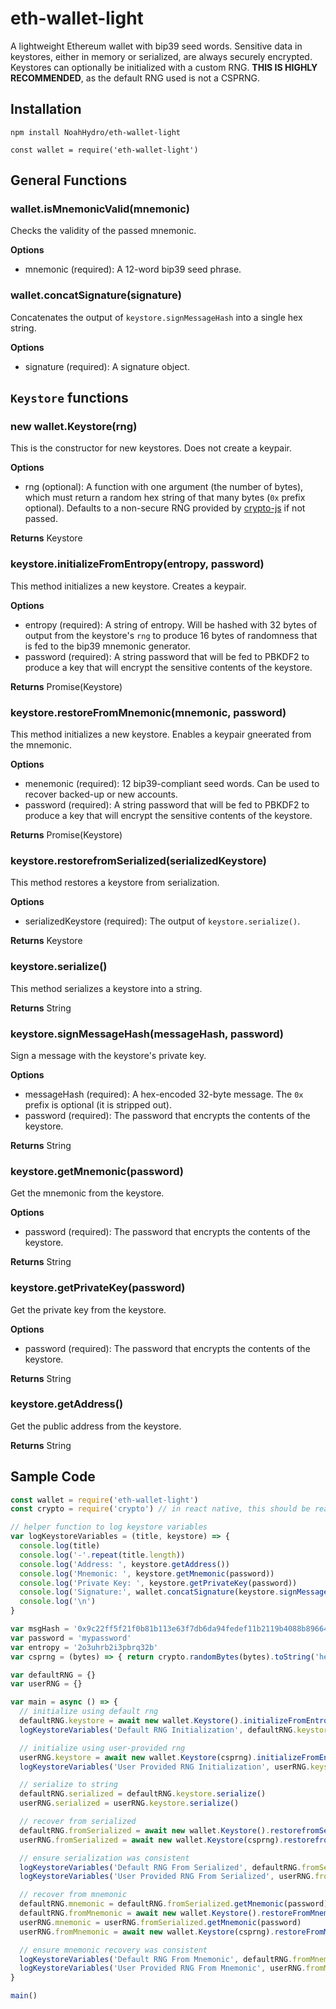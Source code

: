 # eth-wallet-light

A lightweight Ethereum wallet with bip39 seed words. Sensitive data in keystores, either in memory or serialized, are always securely encrypted. Keystores can optionally be initialized with a custom RNG. **THIS IS HIGHLY RECOMMENDED**, as the default RNG used is not a CSPRNG.

## Installation

`npm install NoahHydro/eth-wallet-light`

`const wallet = require('eth-wallet-light')`

## General Functions
### wallet.isMnemonicValid(mnemonic)
Checks the validity of the passed mnemonic.

**Options**
- mnemonic (required): A 12-word bip39 seed phrase.

### wallet.concatSignature(signature)
Concatenates the output of `keystore.signMessageHash` into a single hex string.

**Options**
- signature (required): A signature object.

## `Keystore` functions

### new wallet.Keystore(rng)
This is the constructor for new keystores. Does not create a keypair.

**Options**
- rng (optional): A function with one argument (the number of bytes), which must return a random hex string of that many bytes (`0x` prefix optional). Defaults to a non-secure RNG provided by [crypto-js](https://github.com/brix/crypto-js) if not passed.

**Returns** Keystore

### keystore.initializeFromEntropy(entropy, password)
This method initializes a new keystore. Creates a keypair.

**Options**
- entropy (required): A string of entropy. Will be hashed with 32 bytes of output from the keystore's `rng` to produce 16 bytes of randomness that is fed to the bip39 mnemonic generator.
- password (required): A string password that will be fed to PBKDF2 to produce a key that will encrypt the sensitive contents of the keystore.

**Returns** Promise(Keystore)

### keystore.restoreFromMnemonic(mnemonic, password)
This method initializes a new keystore. Enables a keypair gneerated from the mnemonic.

**Options**
- menemonic (required): 12 bip39-compliant seed words. Can be used to recover backed-up or new accounts.
- password (required): A string password that will be fed to PBKDF2 to produce a key that will encrypt the sensitive contents of the keystore.

**Returns** Promise(Keystore)

### keystore.restorefromSerialized(serializedKeystore)
This method restores a keystore from serialization.

**Options**
- serializedKeystore (required): The output of `keystore.serialize()`.

**Returns** Keystore

### keystore.serialize()
This method serializes a keystore into a string.

**Returns** String

### keystore.signMessageHash(messageHash, password)
Sign a message with the keystore's private key.

**Options**
- messageHash (required): A hex-encoded 32-byte message. The `0x` prefix is optional (it is stripped out).
- password (required): The password that encrypts the contents of the keystore.

**Returns** String

### keystore.getMnemonic(password)
Get the mnemonic from the keystore.

**Options**
- password (required): The password that encrypts the contents of the keystore.

**Returns** String

### keystore.getPrivateKey(password)
Get the private key from the keystore.

**Options**
- password (required): The password that encrypts the contents of the keystore.

**Returns** String

### keystore.getAddress()
Get the public address from the keystore.

**Returns** String

## Sample Code

```javascript
const wallet = require('eth-wallet-light')
const crypto = require('crypto') // in react native, this should be react-native-securerandom

// helper function to log keystore variables
var logKeystoreVariables = (title, keystore) => {
  console.log(title)
  console.log('-'.repeat(title.length))
  console.log('Address: ', keystore.getAddress())
  console.log('Mnemonic: ', keystore.getMnemonic(password))
  console.log('Private Key: ', keystore.getPrivateKey(password))
  console.log('Signature:', wallet.concatSignature(keystore.signMessageHash(msgHash, password)))
  console.log('\n')
}

var msgHash = '0x9c22ff5f21f0b81b113e63f7db6da94fedef11b2119b4088b89664fb9a3cb658'
var password = 'mypassword'
var entropy = '2o3uhrb2i3pbrq32b'
var csprng = (bytes) => { return crypto.randomBytes(bytes).toString('hex') } // this will vary

var defaultRNG = {}
var userRNG = {}

var main = async () => {
  // initialize using default rng
  defaultRNG.keystore = await new wallet.Keystore().initializeFromEntropy(entropy, password)
  logKeystoreVariables('Default RNG Initialization', defaultRNG.keystore)

  // initialize using user-provided rng
  userRNG.keystore = await new wallet.Keystore(csprng).initializeFromEntropy(entropy, password)
  logKeystoreVariables('User Provided RNG Initialization', userRNG.keystore)

  // serialize to string
  defaultRNG.serialized = defaultRNG.keystore.serialize()
  userRNG.serialized = userRNG.keystore.serialize()

  // recover from serialized
  defaultRNG.fromSerialized = await new wallet.Keystore().restorefromSerialized(defaultRNG.serialized)
  userRNG.fromSerialized = await new wallet.Keystore(csprng).restorefromSerialized(userRNG.serialized)

  // ensure serialization was consistent
  logKeystoreVariables('Default RNG From Serialized', defaultRNG.fromSerialized)
  logKeystoreVariables('User Provided RNG From Serialized', userRNG.fromSerialized)

  // recover from mnemonic
  defaultRNG.mnemonic = defaultRNG.fromSerialized.getMnemonic(password)
  defaultRNG.fromMnemonic = await new wallet.Keystore().restoreFromMnemonic(defaultRNG.mnemonic, password)
  userRNG.mnemonic = userRNG.fromSerialized.getMnemonic(password)
  userRNG.fromMnemonic = await new wallet.Keystore(csprng).restoreFromMnemonic(userRNG.mnemonic, password)

  // ensure mnemonic recovery was consistent
  logKeystoreVariables('Default RNG From Mnemonic', defaultRNG.fromMnemonic)
  logKeystoreVariables('User Provided RNG From Mnemonic', userRNG.fromMnemonic)
}

main()
```
